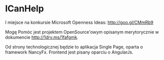 ICanHelp
========
I miejsce na konkursie Microsoft Openness Ideas: http://goo.gl/CMmRb9

Mogę Pomóc jest projektem OpenSource'owym opisanym merytorycznie w dokumencie http://1drv.ms/1fafgmk.

Od strony technologicznej będzie to aplikacja Single Page, oparta o framework NancyFx. Frontend jest pisany oparciu o AngularJs.
